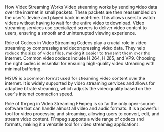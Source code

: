 How Video Streaming Works
Video streaming works by sending video data over the internet in small packets. These packets are then reassembled on the user's device and played back in real-time. This allows users to watch videos without having to wait for the entire video to download. Video streaming services use specialized servers to deliver video content to users, ensuring a smooth and uninterrupted viewing experience.

Role of Codecs in Video Streaming
Codecs play a crucial role in video streaming by compressing and decompressing video data. They help reduce the size of video files, making it easier to transmit them over the internet. Common video codecs include H.264, H.265, and VP9. Choosing the right codec is essential for ensuring high-quality video streaming with minimal buffering.

M3U8 is a common format used for streaming video content over the internet. It is widely supported by video streaming services and allows for adaptive bitrate streaming, which adjusts the video quality based on the user's internet connection speed.

Role of ffmpeg in Video Streaming
FFmpeg is so far the only open-source software that can handle almost all video and audio formats. It is a powerful tool for video processing and streaming, allowing users to convert, edit, and stream video content. FFmpeg supports a wide range of codecs and formats, making it a versatile tool for video streaming applications.
